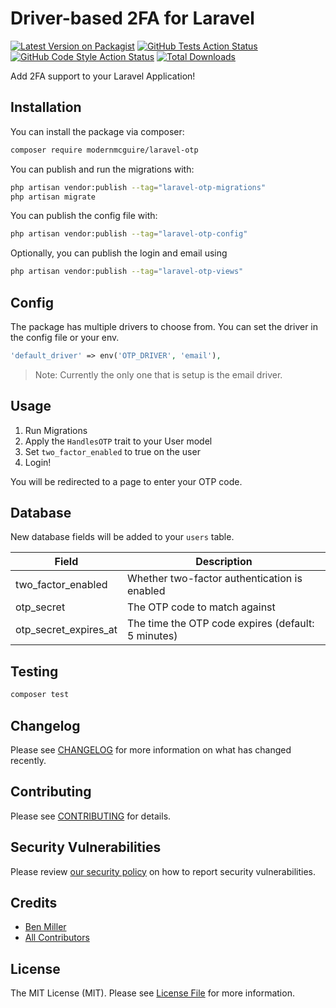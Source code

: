 # Driver-based 2FA for Laravel

[![Latest Version on Packagist](https://img.shields.io/packagist/v/modernmcguire/laravel-otp.svg?style=flat-square)](https://packagist.org/packages/modernmcguire/laravel-otp)
[![GitHub Tests Action Status](https://img.shields.io/github/actions/workflow/status/modernmcguire/laravel-otp/run-tests.yml?branch=main&label=tests&style=flat-square)](https://github.com/modernmcguire/laravel-otp/actions?query=workflow%3Arun-tests+branch%3Amain)
[![GitHub Code Style Action Status](https://img.shields.io/github/actions/workflow/status/modernmcguire/laravel-otp/fix-php-code-style-issues.yml?branch=main&label=code%20style&style=flat-square)](https://github.com/modernmcguire/laravel-otp/actions?query=workflow%3A"Fix+PHP+code+style+issues"+branch%3Amain)
[![Total Downloads](https://img.shields.io/packagist/dt/modernmcguire/laravel-otp.svg?style=flat-square)](https://packagist.org/packages/modernmcguire/laravel-otp)

Add 2FA support to your Laravel Application!

## Installation

You can install the package via composer:

```bash
composer require modernmcguire/laravel-otp
```

You can publish and run the migrations with:

```bash
php artisan vendor:publish --tag="laravel-otp-migrations"
php artisan migrate
```

You can publish the config file with:

```bash
php artisan vendor:publish --tag="laravel-otp-config"
```

Optionally, you can publish the login and email using

```bash
php artisan vendor:publish --tag="laravel-otp-views"
```

## Config

The package has multiple drivers to choose from. You can set the driver in the config file or your env.

```php
'default_driver' => env('OTP_DRIVER', 'email'),
```

> Note: Currently the only one that is setup is the email driver.

## Usage

1. Run Migrations
2. Apply the `HandlesOTP` trait to your User model
3. Set `two_factor_enabled` to true on the user
4. Login!

You will be redirected to a page to enter your OTP code.

## Database

New database fields will be added to your `users` table.


| Field                 | Description                            |
|-----------------------|----------------------------------------|
| two_factor_enabled    | Whether two-factor authentication is enabled |
| otp_secret            | The OTP code to match against           |
| otp_secret_expires_at | The time the OTP code expires (default: 5 minutes) |


## Testing

```bash
composer test
```

## Changelog

Please see [CHANGELOG](CHANGELOG.md) for more information on what has changed recently.

## Contributing

Please see [CONTRIBUTING](CONTRIBUTING.md) for details.

## Security Vulnerabilities

Please review [our security policy](../../security/policy) on how to report security vulnerabilities.

## Credits

- [Ben Miller](https://github.com/modernben)
- [All Contributors](../../contributors)

## License

The MIT License (MIT). Please see [License File](LICENSE.md) for more information.
